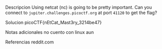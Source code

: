 Descripcion
Using netcat (nc) is going to be pretty important. Can you connect to `jupiter.challenges.picoctf.org` at port `41120` to get the flag?

Solucion
picoCTF{nEtCat_Mast3ry_3214be47}

Notas adicionales
no cuento con linux aun 

Referencias
reddit.com
